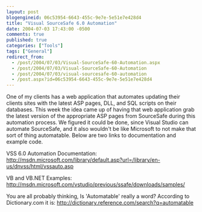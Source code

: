 ```yaml
---
layout: post
blogengineid: 06c53954-6643-455c-9e7e-5e51e7e428d4
title: "Visual SourceSafe 6.0 Automation"
date: 2004-07-03 17:43:00 -0500
comments: true
published: true
categories: ["Tools"]
tags: ["General"]
redirect_from: 
  - /post/2004/07/03/Visual-SourceSafe-60-Automation.aspx
  - /post/2004/07/03/Visual-SourceSafe-60-Automation
  - /post/2004/07/03/visual-sourcesafe-60-automation
  - /post.aspx?id=06c53954-6643-455c-9e7e-5e51e7e428d4
---
```


One of my clients has a web application that automates updating their clients sites with the latest ASP pages, DLL, and SQL scripts on their databases. This week the idea came up of having that web application grab the latest version of the appropriate ASP pages from SourceSafe during this automation process. We figured it could be done, since Visual Studio can automate SourceSafe, and it also wouldn't be like Microsoft to not make that sort of thing automatable. Below are two links to documentation and example code.

VSS 6.0 Automation Documentation: <a href="http://msdn.microsoft.com/library/default.asp?url=/library/en-us/dnvss/html/vssauto.asp">http://msdn.microsoft.com/library/default.asp?url=/library/en-us/dnvss/html/vssauto.asp</a>

VB and VB.NET Examples: <a href="http://msdn.microsoft.com/vstudio/previous/ssafe/downloads/samples/">http://msdn.microsoft.com/vstudio/previous/ssafe/downloads/samples/</a>

You are all probably thinking, Is 'Automatable' really a word? According to Dictionary.com it is: <a href="http://dictionary.reference.com/search?q=automatable">http://dictionary.reference.com/search?q=automatable</a>
